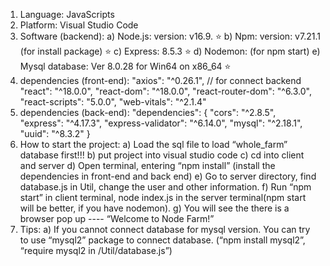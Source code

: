 1.	Language: JavaScripts
2.	Platform: Visual Studio Code
3.	Software (backend): 
a)	Node.js: version: v16.9. ⭐
b)	Npm: version: v7.21.1 (for install package) ⭐
c)	Express: 8.5.3  ⭐
d)	Nodemon: (for npm start)
e)	Mysql database: Ver 8.0.28 for Win64 on x86_64 ⭐ 
4.	dependencies (front-end): 
"axios": "^0.26.1",  // for connect backend
    "react": "^18.0.0",
    "react-dom": "^18.0.0",
    "react-router-dom": "^6.3.0",
    "react-scripts": "5.0.0",
    "web-vitals": "^2.1.4"
5.	dependencies (back-end):
"dependencies": {
    "cors": "^2.8.5",
    "express": "^4.17.3",
    "express-validator": "^6.14.0",
    "mysql": "^2.18.1",
    "uuid": "^8.3.2"
  }
6.	How to start the project:
a)	Load the sql file to load “whole_farm” database first!!!
b)	put project into visual studio code
c)	cd into client and server
d)	Open terminal, entering “npm install” (install the dependencies in front-end and back end)
e)	Go to server directory, find database.js in Util, change the user and other information. 
f)	Run “npm start” in client terminal, node index.js in the server terminal(npm start will be better, if you have nodemon). 
g)	You will see the there is a browser pop up ---- “Welcome to Node Farm!”
7.	Tips:
a)	If you cannot connect database for mysql version. You can try to use “mysql2” package to connect database. (“npm install mysql2”, “require mysql2 in /Util/database.js”)
